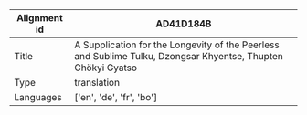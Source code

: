 |Alignment id | AD41D184B
| --- | --- 
|Title | A Supplication for the Longevity of the Peerless and Sublime Tulku, Dzongsar Khyentse, Thupten Chökyi Gyatso 
|Type | translation
|Languages | ['en', 'de', 'fr', 'bo']